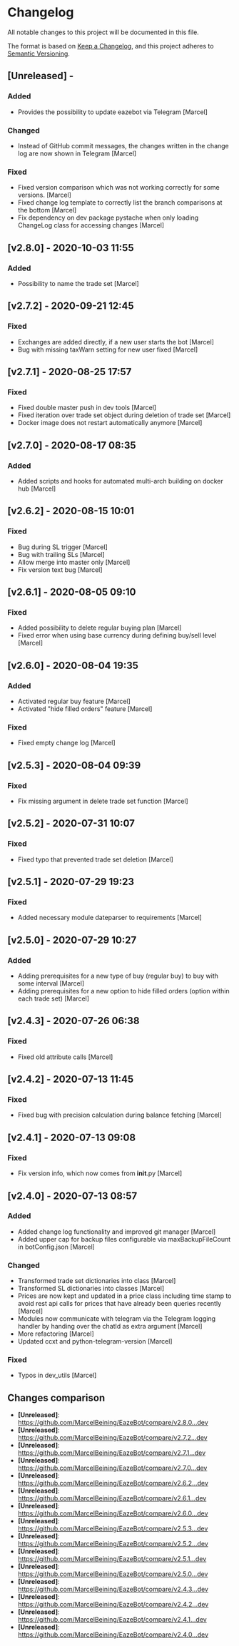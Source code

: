 # Changelog
All notable changes to this project will be documented in this file.

The format is based on [Keep a Changelog](https://keepachangelog.com/en/1.0.0/), and this project adheres to [Semantic Versioning](https://semver.org/spec/v2.0.0.html).

## [Unreleased] - 
### Added
* Provides the possibility to update eazebot via Telegram [Marcel]

### Changed
* Instead of GitHub commit messages, the changes written in the change log are now shown in Telegram [Marcel]

### Fixed
* Fixed version comparison which was not working correctly for some versions. [Marcel]
* Fixed change log template to correctly list the branch comparisons at the bottom [Marcel]
* Fix dependency on dev package pystache when only loading ChangeLog class for accessing changes [Marcel]


## [v2.8.0] - 2020-10-03 11:55
### Added
* Possibility to name the trade set [Marcel]


## [v2.7.2] - 2020-09-21 12:45
### Fixed
* Exchanges are added directly, if a new user starts the bot [Marcel]
* Bug with missing taxWarn setting for new user fixed [Marcel]


## [v2.7.1] - 2020-08-25 17:57
### Fixed
* Fixed double master push in dev tools [Marcel]
* Fixed iteration over trade set object during deletion of trade set [Marcel]
* Docker image does not restart automatically anymore [Marcel]


## [v2.7.0] - 2020-08-17 08:35
### Added
* Added scripts and hooks for automated multi-arch building on docker hub [Marcel]


## [v2.6.2] - 2020-08-15 10:01
### Fixed
* Bug during SL trigger [Marcel]
* Bug with trailing SLs [Marcel]
* Allow merge into master only [Marcel]
* Fix version text bug [Marcel]


## [v2.6.1] - 2020-08-05 09:10
### Fixed
* Added possibility to delete regular buying plan [Marcel]
* Fixed error when using base currency during defining buy/sell level [Marcel]


## [v2.6.0] - 2020-08-04 19:35
### Added
* Activated regular buy feature [Marcel]
* Activated "hide filled orders" feature [Marcel]

### Fixed
* Fixed empty change log [Marcel]


## [v2.5.3] - 2020-08-04 09:39
### Fixed
* Fix missing argument in delete trade set function [Marcel]


## [v2.5.2] - 2020-07-31 10:07
### Fixed
* Fixed typo that prevented trade set deletion [Marcel]


## [v2.5.1] - 2020-07-29 19:23
### Fixed
* Added necessary module dateparser to requirements [Marcel]


## [v2.5.0] - 2020-07-29 10:27
### Added
* Adding prerequisites for a new type of buy (regular buy) to buy with some interval [Marcel]
* Adding prerequisites for a new option to hide filled orders (option within each trade set) [Marcel]


## [v2.4.3] - 2020-07-26 06:38
### Fixed
* Fixed old attribute calls [Marcel]


## [v2.4.2] - 2020-07-13 11:45
### Fixed
* Fixed bug with precision calculation during balance fetching [Marcel]


## [v2.4.1] - 2020-07-13 09:08
### Fixed
* Fix version info, which now comes from __init__.py [Marcel]


## [v2.4.0] - 2020-07-13 08:57
### Added
* Added change log functionality and improved git manager [Marcel]
* Added upper cap for backup files configurable via maxBackupFileCount in botConfig.json [Marcel]

### Changed
* Transformed trade set dictionaries into class [Marcel]
* Transformed SL dictionaries into classes [Marcel]
* Prices are now kept and updated in a price class including time stamp to avoid rest api calls for prices that have already been queries recently [Marcel]
* Modules now communicate with telegram via the Telegram logging handler by handing over the chatId as extra argument [Marcel]
* More refactoring [Marcel]
* Updated ccxt and python-telegram-version [Marcel]

### Fixed
* Typos in dev_utils [Marcel]



## Changes comparison
* **[Unreleased]**: <https://github.com/MarcelBeining/EazeBot/compare/v2.8.0...dev>
* **[Unreleased]**: <https://github.com/MarcelBeining/EazeBot/compare/v2.7.2...dev>
* **[Unreleased]**: <https://github.com/MarcelBeining/EazeBot/compare/v2.7.1...dev>
* **[Unreleased]**: <https://github.com/MarcelBeining/EazeBot/compare/v2.7.0...dev>
* **[Unreleased]**: <https://github.com/MarcelBeining/EazeBot/compare/v2.6.2...dev>
* **[Unreleased]**: <https://github.com/MarcelBeining/EazeBot/compare/v2.6.1...dev>
* **[Unreleased]**: <https://github.com/MarcelBeining/EazeBot/compare/v2.6.0...dev>
* **[Unreleased]**: <https://github.com/MarcelBeining/EazeBot/compare/v2.5.3...dev>
* **[Unreleased]**: <https://github.com/MarcelBeining/EazeBot/compare/v2.5.2...dev>
* **[Unreleased]**: <https://github.com/MarcelBeining/EazeBot/compare/v2.5.1...dev>
* **[Unreleased]**: <https://github.com/MarcelBeining/EazeBot/compare/v2.5.0...dev>
* **[Unreleased]**: <https://github.com/MarcelBeining/EazeBot/compare/v2.4.3...dev>
* **[Unreleased]**: <https://github.com/MarcelBeining/EazeBot/compare/v2.4.2...dev>
* **[Unreleased]**: <https://github.com/MarcelBeining/EazeBot/compare/v2.4.1...dev>
* **[Unreleased]**: <https://github.com/MarcelBeining/EazeBot/compare/v2.4.0...dev>
